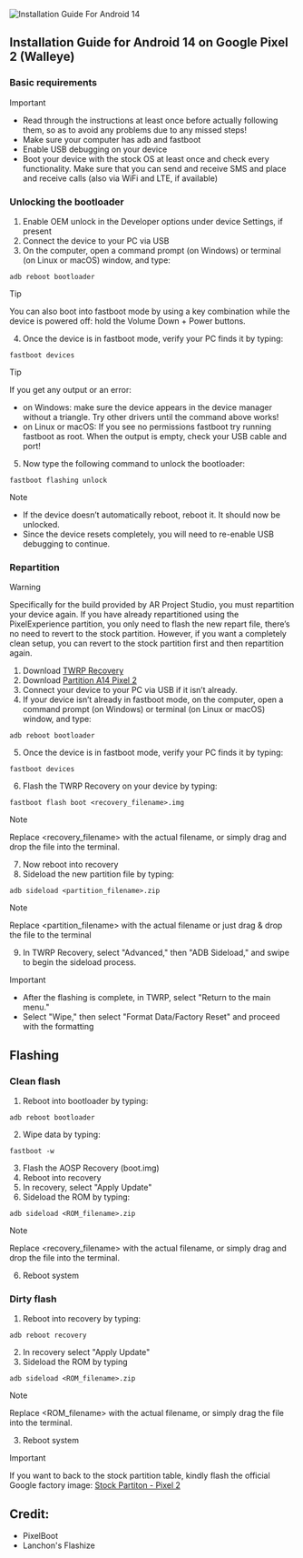 ![Installation Guide For Android 14](https://github.com/Google-Pixel2-2XL/instalation_guide_wahoo/blob/main/AR-Project%20Banner.png)

## Installation Guide for Android 14 on Google Pixel 2 (Walleye)

### Basic requirements
> [!Important]
> * Read through the instructions at least once before actually following them, so as to avoid any problems due to any missed steps!
> * Make sure your computer has adb and fastboot
> * Enable USB debugging on your device
> * Boot your device with the stock OS at least once and check every functionality. Make sure that you can send and receive SMS and place and receive calls (also via WiFi and LTE, if available)

### Unlocking the bootloader
1. Enable OEM unlock in the Developer options under device Settings, if present
2. Connect the device to your PC via USB
3. On the computer, open a command prompt (on Windows) or terminal (on Linux or macOS) window, and type:
```
adb reboot bootloader
```
> [!Tip]
> You can also boot into fastboot mode by using a key combination while the device is powered off: hold the Volume Down + Power buttons.
4. Once the device is in fastboot mode, verify your PC finds it by typing:
```
fastboot devices
```
> [!Tip]
> If you get any output or an error:
> * on Windows: make sure the device appears in the device manager without a triangle. Try other drivers until the command above works!
> * on Linux or macOS: If you see no permissions fastboot try running fastboot as root. When the output is empty, check your USB cable and port!
5. Now type the following command to unlock the bootloader:
```
fastboot flashing unlock
```
> [!Note]
> * If the device doesn’t automatically reboot, reboot it. It should now be unlocked.
> * Since the device resets completely, you will need to re-enable USB debugging to continue.

### Repartition
> [!Warning]
> Specifically for the build provided by AR Project Studio, you must repartition your device again. If you have already repartitioned using the PixelExperience partition, you only need to flash the new repart file, there’s no need to revert to the stock partition. However, if you want a completely clean setup, you can revert to the stock partition first and then repartition again.

1. Download [TWRP Recovery](https://github.com/Google-Pixel2-2XL/instalation_guide_wahoo/raw/evolution-x/walleye/twrp/twrp-3.3.0-0-walleye.img)
2. Download [Partition A14 Pixel 2](https://github.com/Google-Pixel2-2XL/instalation_guide_wahoo/raw/evolution-x/walleye/repart/partition14-walleye.zip)
3. Connect your device to your PC via USB if it isn’t already.
4. If your device isn’t already in fastboot mode, on the computer, open a command prompt (on Windows) or terminal (on Linux or macOS) window, and type:
```
adb reboot bootloader
```
5. Once the device is in fastboot mode, verify your PC finds it by typing: 
```
fastboot devices
```
6. Flash the TWRP Recovery on your device by typing:
```
fastboot flash boot <recovery_filename>.img
```
> [!Note]
> Replace <recovery_filename> with the actual filename, or simply drag and drop the file into the terminal.
7. Now reboot into recovery
8. Sideload the new partition file by typing:
```
adb sideload <partition_filename>.zip
```
> [!Note]
> Replace <partition_filename> with the actual filename or just drag & drop the file to the terminal
9. In TWRP Recovery, select "Advanced," then "ADB Sideload," and swipe to begin the sideload process.
> [!Important]
> * After the flashing is complete, in TWRP, select "Return to the main menu."
> * Select "Wipe," then select "Format Data/Factory Reset" and proceed with the formatting

## Flashing

### Clean flash
1. Reboot into bootloader by typing:
```
adb reboot bootloader
```
2. Wipe data by typing:
```
fastboot -w
```
3. Flash the AOSP Recovery (boot.img)
4. Reboot into recovery
5. In recovery, select "Apply Update"
5. Sideload the ROM by typing:
```
adb sideload <ROM_filename>.zip
```
> [!Note]
> Replace <recovery_filename> with the actual filename, or simply drag and drop the file into the terminal.
6. Reboot system

### Dirty flash
1. Reboot into recovery by typing:
```
adb reboot recovery
```
2. In recovery select "Apply Update"
2. Sideload the ROM by typing
```
adb sideload <ROM_filename>.zip
```
> [!Note]
> Replace <ROM_filename> with the actual filename, or simply drag the file into the terminal.
3. Reboot system

> [!Important]
> If you want to back to the stock partition table, kindly flash the official Google factory image: [Stock Partiton - Pixel 2](https://developers.google.com/android/images#walleye)

## Credit:
   - PixelBoot
   - Lanchon's Flashize
